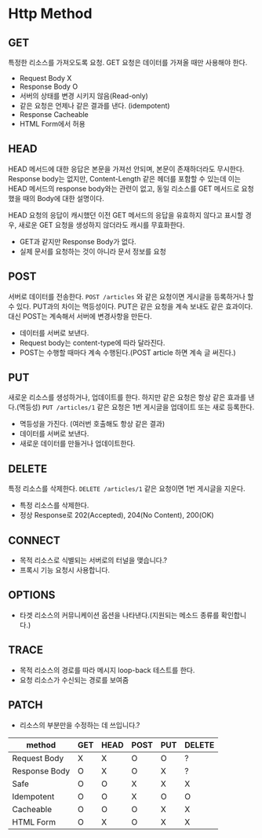 # Http Method

## GET

특정한 리소스를 가져오도록 요청. GET 요청은 데이터를 가져올 때만 사용해야 한다.

- Request Body X
- Response Body O
- 서버의 상태를 변경 시키지 않음(Read-only)
- 같은 요청은 언제나 같은 결과를 낸다. (idempotent)
- Response Cacheable
- HTML Form에서 허용

## HEAD

HEAD 메서드에 대한 응답은 본문을 가져선 안되며, 본문이 존재하더라도 무시한다. Response body는 없지만, Content-Length 같은 헤더를 포함할 수 있는데 이는 HEAD 메서드의 response body와는 관련이 없고, 동일 리소스를 GET 메서드로 요청했을 때의 Body에 대한 설명이다.

HEAD 요청의 응답이 캐시했던 이전 GET 메서드의 응답을 유효하지 않다고 표시할 경우, 새로운 GET 요청을 생성하지 않더라도 캐시를 무효화한다.

- GET과 같지만 Response Body가 없다.
- 실제 문서를 요청하는 것이 아니라 문서 정보를 요청

## POST

 서버로 데이터를 전송한다. `POST /articles` 와 같은 요청이면 게시글을 등록하거나 할 수 있다. PUT과의 차이는 멱등성이다. PUT은 같은 요청을 계속 보내도 같은 효과이다. 대신 POST는 계속해서 서버에 변경사항을 만든다.

- 데이터를 서버로 보낸다.
- Request body는 content-type에 따라 달라진다.
- POST는 수행할 때마다 계속 수행된다.(POST article 하면 계속 글 써진다.)

## PUT

새로운 리소스를 생성하거나, 업데이트를 한다. 하지만 같은 요청은 항상 같은 효과를 낸다.(멱등성) `PUT /articles/1` 같은 요청은 1번 게시글을 업데이트 또는 새로 등록한다.

- 멱등성을 가진다. (여러번 호출해도 항상 같은 결과)
- 데이터를 서버로 보낸다.
- 새로운 데이터를 만들거나 업데이트한다.

## DELETE

특정 리소스를 삭제한다. `DELETE /articles/1` 같은 요청이면 1번 게시글을 지운다.

- 특정 리소스를 삭제한다.
- 정상 Response로 202(Accepted), 204(No Content), 200(OK)

## CONNECT

- 목적 리소스로 식별되는 서버로의 터널을 맺습니다.?
- 프록시 기능 요청시 사용합니다.

## OPTIONS

- 타겟 리소스의 커뮤니케이션 옵션을 나타낸다.(지원되는 메소드 종류를 확인합니다.)

## TRACE

- 목적 리소스의 경로를 따라 메시지 loop-back 테스트를 한다.
- 요청 리소스가 수신되는 경로를 보여줌

## PATCH

- 리소스의 부분만을 수정하는 데 쓰입니다.?

| method        | GET  | HEAD | POST | PUT  | DELETE |
| ------------- | ---- | ---- | ---- | ---- | ------ |
| Request Body  | X    | X    | O    | O    | ?      |
| Response Body | O    | X    | O    | X    | ?      |
| Safe          | O    | O    | X    | X    | X      |
| Idempotent    | O    | O    | X    | O    | O      |
| Cacheable     | O    | O    | O    | X    | X      |
| HTML Form     | O    | X    | O    | X    | X      |
